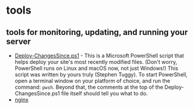 # tools

## tools for monitoring, updating, and running your server

* [Deploy-ChangesSince.ps1](./deploy-changes-since/Deploy-ChangesSince.ps1) - This is a Microsoft PowerShell script that helps deploy your site's most recently modified files. (Don't worry, PowerShell runs on Linux and macOS now, not just Windows!) This script was written by yours truly (Stephen Tuggy). To start PowerShell, open a terminal window on your platform of choice, and run the command: `pwsh`. Beyond that, the comments at the top of the Deploy-ChangesSince.ps1 file itself should tell you what to do.
* [nginx](./nginx/README.md)
